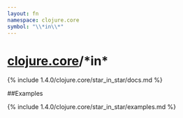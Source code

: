 ```yaml
---
layout: fn
namespace: clojure.core
symbol: "\\*in\\*"
---
```


# [clojure.core](../)/\*in\*

{% include 1.4.0/clojure.core/star_in_star/docs.md %}

##Examples

{% include 1.4.0/clojure.core/star_in_star/examples.md %}

